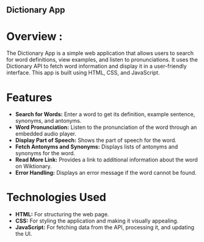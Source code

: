 ## Dictionary App
# Overview :
The Dictionary App is a simple web application that allows users to search for word definitions, view examples, and listen to pronunciations. It uses the Dictionary API to fetch word information and display it in a user-friendly interface. This app is built using HTML, CSS, and JavaScript.

# Features
- **Search for Words:** Enter a word to get its definition, example sentence, synonyms, and antonyms.
- **Word Pronunciation:** Listen to the pronunciation of the word through an embedded audio player.
- **Display Part of Speech:** Shows the part of speech for the word.
- **Fetch Antonyms and Synonyms:** Displays lists of antonyms and synonyms for the word.
- **Read More Link:** Provides a link to additional information about the word on Wiktionary.
- **Error Handling:** Displays an error message if the word cannot be found.
# Technologies Used
- **HTML:** For structuring the web page.
- **CSS:** For styling the application and making it visually appealing.
- **JavaScript:** For fetching data from the API, processing it, and updating the UI.